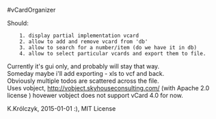 #vCardOrganizer

Should:

        1. display partial implementation vcard
        2. allow to add and remove vcard from 'db'
        3. allow to search for a number/item (do we have it in db)
        4. allow to select particular vcards and export them to file.

Currently it's gui only, and probably will stay that way.  
Someday maybe i'll add exporting - xls to vcf and back.  
Obviously multiple todos are scattered across the file.  
Uses vobject, http://vobject.skyhouseconsulting.com/ (with Apache 2.0 license ) hovewer vobject does not support vCard 4.0 for now.

K.Królczyk, 2015-01-01 :), MIT License